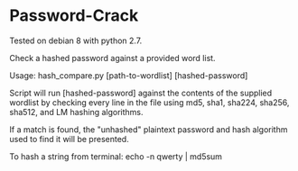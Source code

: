 # Password-Crack
Tested on debian 8 with python 2.7.

Check a hashed password against a provided word list.

Usage:  hash_compare.py [path-to-wordlist] [hashed-password]

Script will run [hashed-password] against the contents of the supplied wordlist by checking
every line in the file using md5, sha1, sha224, sha256, sha512, and LM hashing algorithms.

If a match is found, the "unhashed" plaintext password and hash algorithm used to find it will be presented.

To hash a string from terminal: echo -n qwerty | md5sum
